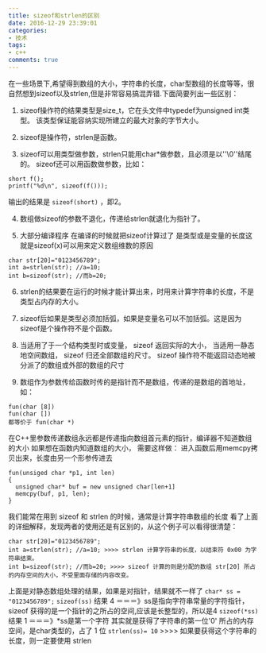 ```yaml
---
title: sizeof和strlen的区别
date: 2016-12-29 23:39:01
categories:
- 技术
tags:
- c++
comments: true
---
```


在一些场景下,希望得到数组的大小，字符串的长度，char型数组的长度等等，很自然想到sizeof以及strlen,但是非常容易搞混弄错.下面简要列出一些区别：

1. sizeof操作符的结果类型是size_t，它在头文件中typedef为unsigned int类型。
该类型保证能容纳实现所建立的最大对象的字节大小。 

2. sizeof是操作符，strlen是函数。 

3. sizeof可以用类型做参数，strlen只能用char*做参数，且必须是以''\0''结尾的。
sizeof还可以用函数做参数，比如： 
```
short f();
printf("%d\n", sizeof(f()));
```
输出的结果是 `sizeof(short)` ，即2。 

<!--more-->
4. 数组做sizeof的参数不退化，传递给strlen就退化为指针了。 

5. 大部分编译程序 在编译的时候就把sizeof计算过了 是类型或是变量的长度这就是sizeof(x)可以用来定义数组维数的原因 
```
char str[20]="0123456789";
int a=strlen(str); //a=10;
int b=sizeof(str); //而b=20;
```
6. strlen的结果要在运行的时候才能计算出来，时用来计算字符串的长度，不是类型占内存的大小。 

7. sizeof后如果是类型必须加括弧，如果是变量名可以不加括弧。这是因为sizeof是个操作符不是个函数。

8. 当适用了于一个结构类型时或变量， sizeof 返回实际的大小，
当适用一静态地空间数组， sizeof 归还全部数组的尺寸。
sizeof 操作符不能返回动态地被分派了的数组或外部的数组的尺寸 

9. 数组作为参数传给函数时传的是指针而不是数组，传递的是数组的首地址，
如：
``` 
fun(char [8])
fun(char [])
都等价于 fun(char *)
``` 
在C++里参数传递数组永远都是传递指向数组首元素的指针，编译器不知道数组的大小
如果想在函数内知道数组的大小， 需要这样做：
进入函数后用memcpy拷贝出来，长度由另一个形参传进去 
```
fun(unsiged char *p1, int len)
{
  unsigned char* buf = new unsigned char[len+1]
  memcpy(buf, p1, len);
}
```
我们能常在用到 sizeof 和 strlen 的时候，通常是计算字符串数组的长度
看了上面的详细解释，发现两者的使用还是有区别的，从这个例子可以看得很清楚：
```
char str[20]="0123456789";
int a=strlen(str); //a=10; >>>> strlen 计算字符串的长度，以结束符 0x00 为字符串结束。
int b=sizeof(str); //而b=20; >>>> sizeof 计算的则是分配的数组 str[20] 所占的内存空间的大小，不受里面存储的内容改变。  
```
上面是对静态数组处理的结果，如果是对指针，结果就不一样了
`char* ss = "0123456789";`
`sizeof(ss)` 结果 4 ＝＝＝》ss是指向字符串常量的字符指针，sizeof 获得的是一个指针的之所占的空间,应该是长整型的，所以是4
`sizeof(*ss)` 结果 1 ＝＝＝》*ss是第一个字符 其实就是获得了字符串的第一位'0' 所占的内存空间，是char类型的，占了 1 位
`strlen(ss)= 10` >>>> 如果要获得这个字符串的长度，则一定要使用 strlen
